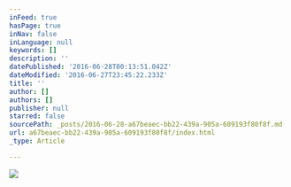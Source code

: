 ```yaml
---
inFeed: true
hasPage: true
inNav: false
inLanguage: null
keywords: []
description: ''
datePublished: '2016-06-28T00:13:51.042Z'
dateModified: '2016-06-27T23:45:22.233Z'
title: ''
author: []
authors: []
publisher: null
starred: false
sourcePath: _posts/2016-06-28-a67beaec-bb22-439a-905a-609193f80f8f.md
url: a67beaec-bb22-439a-905a-609193f80f8f/index.html
_type: Article

---
```

![](https://the-grid-user-content.s3-us-west-2.amazonaws.com/bf44b527-8261-4b73-976d-c4c1177d8925.jpg)